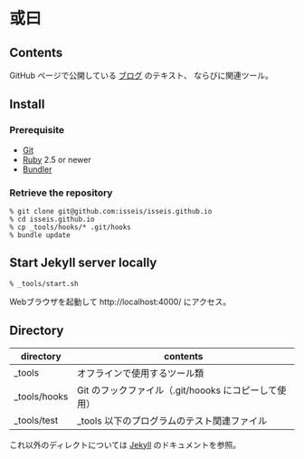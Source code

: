 # 或曰

## Contents

GitHub ページで公開している [ブログ](https://blog2.issei.org/) のテキスト、
ならびに関連ツール。

## Install

### Prerequisite
* [Git](https://git-scm.com/)
* [Ruby](https://www.ruby-lang.org) 2.5 or newer
* [Bundler](https://bundler.io/)

### Retrieve the repository

```
% git clone git@github.com:isseis/isseis.github.io
% cd isseis.github.io
% cp _tools/hooks/* .git/hooks
% bundle update
```

## Start Jekyll server locally

```
% _tools/start.sh
```
Webブラウザを起動して http://localhost:4000/ にアクセス。

## Directory

| directory | contents |
| - | - |
| \_tools  | オフラインで使用するツール類 |
| \_tools/hooks  | Git のフックファイル（.git/hoooks にコピーして使用） |
| \_tools/test   | \_tools 以下のプログラムのテスト関連ファイル |

これ以外のディレクトについては [Jekyll](https://jekyllrb.com/) のドキュメントを参照。
